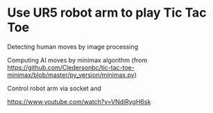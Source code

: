 # Use UR5 robot arm to play Tic Tac Toe

Detecting human moves by image processing

Computing AI moves by minimax algorithm (from https://github.com/Cledersonbc/tic-tac-toe-minimax/blob/master/py_version/minimax.py)

Control robot arm via socket and 

https://www.youtube.com/watch?v=VNdiRygH6sk
